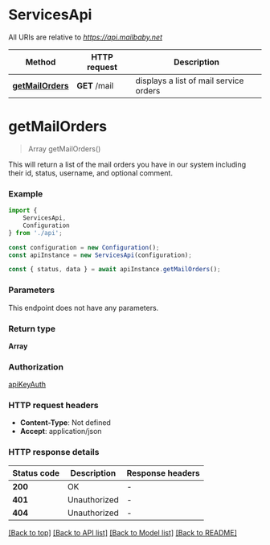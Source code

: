 # ServicesApi

All URIs are relative to *https://api.mailbaby.net*

|Method | HTTP request | Description|
|------------- | ------------- | -------------|
|[**getMailOrders**](#getmailorders) | **GET** /mail | displays a list of mail service orders|

# **getMailOrders**
> Array<MailOrder> getMailOrders()

This will return a list of the mail orders you have in our system including their id, status, username, and optional comment.

### Example

```typescript
import {
    ServicesApi,
    Configuration
} from './api';

const configuration = new Configuration();
const apiInstance = new ServicesApi(configuration);

const { status, data } = await apiInstance.getMailOrders();
```

### Parameters
This endpoint does not have any parameters.


### Return type

**Array<MailOrder>**

### Authorization

[apiKeyAuth](../README.md#apiKeyAuth)

### HTTP request headers

 - **Content-Type**: Not defined
 - **Accept**: application/json


### HTTP response details
| Status code | Description | Response headers |
|-------------|-------------|------------------|
|**200** | OK |  -  |
|**401** | Unauthorized |  -  |
|**404** | Unauthorized |  -  |

[[Back to top]](#) [[Back to API list]](../README.md#documentation-for-api-endpoints) [[Back to Model list]](../README.md#documentation-for-models) [[Back to README]](../README.md)

